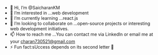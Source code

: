 - 👋 Hi, I’m @SaicharanKM
- 👀 I’m interested in ...web development
- 🌱 I’m currently learning ...react.js
- 💞️ I’m looking to collaborate on ...open-source projects or interesting web development initiatives.
- 📫 How to reach me ...You can contact me via LinkedIn or email me at your charan730521@gmail.com
- ⚡ Fun fact:sUccess depends on its second letter 💯
<!---
SaicharanKM/SaicharanKM is a ✨ special ✨ repository because its `README.md` (this file) appears on your GitHub profile.
You can click the Preview link to take a look at your changes.
--->
